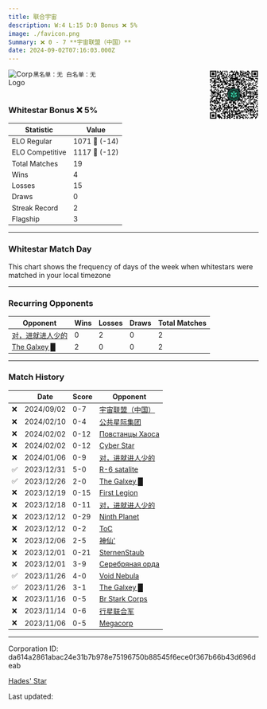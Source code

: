 ```yaml
---
title: ​联合宇宙
description: W:4 L:15 D:0 Bonus ❌ 5%
image: ./favicon.png
Summary: ❌ 0 - 7 **宇宙联盟（中国）**
date: 2024-09-02T07:16:03.000Z
---
```

<head>
<link rel="icon" type="image/x-icon" href="./favicon.ico">
</head>
<img align="left" width="50" height="50" src="./favicon.ico" alt="Corp Logo"><img align="right" width="100" height="100" src="./qr.png" alt="QR Code">

```
黑名单：无 白名单：无 
```
<br>

### Whitestar Bonus ❌ 5%

| Statistic | Value |
| --- | --- |
| ELO Regular | 1071 🔻  (-14)|
| ELO Competitive | 1117 🔻  (-12)|
| Total Matches | 19 |
| Wins | 4 |
| Losses | 15 |
| Draws | 0 |
| Streak Record | 2 |
| Flagship | 3 |

---

### Whitestar Match Day

This chart shows the frequency of days of the week when whitestars were matched in your local timezone

<!-- Load Chart.js from jsDelivr CDN -->
<script src="https://cdn.jsdelivr.net/npm/chart.js@4.0.1"></script>

<!-- Create a canvas element where the chart will be rendered -->
<canvas id="myChart" width="400" height="200"></canvas>

<!-- JavaScript code to render the bar chart -->
<script>
    document.addEventListener("DOMContentLoaded", function() {
        // Ensure scanTime is an array; if empty, handle accordingly
        let timestamps = [1724829363,1707119902,1706415799,1706403180,1704078708,1703634646,1703119385,1702539507,1702483605,1701964024,1701952232,1701438304,1701042800,1701004922,1700568218,1700566715,1699746152,1699525197,1698855091];

        const fontColor = 'rgba(64, 128, 160, 1)';

        // Function to convert Unix timestamps to day of the week (0=Sunday, 6=Saturday)
        function getDayOfWeek(timestamp) {
            return new Date(timestamp * 1000).getDay();
        }

        // Initialize an array to count occurrences for each day of the week
        let dayCounts = [0, 0, 0, 0, 0, 0, 0];

        // Populate the dayCounts array based on the scanTime data
        timestamps.forEach(ts => {
            let dayOfWeek = getDayOfWeek(ts);
            dayCounts[dayOfWeek]++;
        });

        // Chart.js configuration for the bar chart
        const data = {
            labels: ['Sunday', 'Monday', 'Tuesday', 'Wednesday', 'Thursday', 'Friday', 'Saturday'],
            datasets: [{
                data: dayCounts,
                backgroundColor: [
                    'rgba(0, 191, 255, 0.2)',   // Deep Sky Blue (Sunday)
                    'rgba(135, 206, 250, 0.2)', // Light Sky Blue (Monday)
                    'rgba(173, 216, 230, 0.2)', // Light Blue (Tuesday)
                    'rgba(214, 236, 243, 0.2)', // Custom light blue (Wednesday)
                    'rgba(173, 216, 230, 0.2)', // Light Blue (Thursday)
                    'rgba(135, 206, 250, 0.2)', // Light Sky Blue (Friday)
                    'rgba(0, 191, 255, 0.2)'    // Deep Sky Blue (Saturday)
                ],
                borderColor: [
                    'rgba(0, 191, 255, 1)',
                    'rgba(135, 206, 250, 1)',
                    'rgba(173, 216, 230, 1)',
                    'rgba(214, 236, 243, 1)',
                    'rgba(173, 216, 230, 1)',
                    'rgba(135, 206, 250, 1)',
                    'rgba(0, 191, 255, 1)'
                ],
                borderWidth: 1,
                minBarLength: 5
            }]
        };

        const config = {
            type: 'bar',
            data: data,
            options: {
                scales: {
                    y: {
                        beginAtZero: true,
                        ticks: {
                            stepSize: 1,
                            color: fontColor
                        },
                        grid: {
                            color: 'rgba(255, 255, 255, 0.2)'
                        }
                    },
                    x: {
                        ticks: {
                            color: fontColor
                        },
                        grid: {
                            display: false 
                        }
                    }
                },
                plugins: {
                    legend: {
                        display: false
                    }
                }
            }
        };

        // Render the chart
        const ctx = document.getElementById('myChart').getContext('2d');
        const myChart = new Chart(ctx, config);
    });
</script>
    
---
### Recurring Opponents

| Opponent | Wins | Losses | Draws | Total Matches |
| --- | --- | --- | --- | --- |
| [对，进就进人少的](https://ws.tsl.rocks/corp/2b4a8af17754b61359e653f9b3bdd80e0f3498a09bf2323c4365fdf0241988a1/) | 0 | 2 | 0 | 2 |
| [The Galxey █](https://ws.tsl.rocks/corp/d52cda2701dd013db91403bab0ff5972e0d9f3a13f842daf8d633025835a6b19/) | 2 | 0 | 0 | 2 |

---
### Match History

|  | Date | Score | Opponent |
| --- | --- | --- | --- |
| ❌ | 2024/09/02 | 0-7 | [宇宙联盟（中国）](https://ws.tsl.rocks/corp/f65e4271e098ff050b7e566effe810ba1757388a6eecf4b818ed6c3502743dec/) |
| ❌ | 2024/02/10 | 0-4 | [公共星际集团](https://ws.tsl.rocks/corp/f57faccefed6ab561fa61ac8e6f60708928e3a8b5caa5172c97c2a29348aed37/) |
| ❌ | 2024/02/02 | 0-12 | [Повстанцы Хаоса](https://ws.tsl.rocks/corp/1358877fcc123cef74de06c83a943f27a7fad0ab6d20989f767ce88d4d195ace/) |
| ❌ | 2024/02/02 | 0-12 | [Cyber Star](https://ws.tsl.rocks/corp/358bbbde0af23c5f41cdb4fde95bb713989c7812b5a0358f7c34ecceca19916c/) |
| ❌ | 2024/01/06 | 0-9 | [对，进就进人少的](https://ws.tsl.rocks/corp/2b4a8af17754b61359e653f9b3bdd80e0f3498a09bf2323c4365fdf0241988a1/) |
| ✅ | 2023/12/31 | 5-0 | [R\-6 satalite](https://ws.tsl.rocks/corp/ce3450a529768e932b3aeb4c6f39b9295e6e07d010b209d0120c0125799adc43/) |
| ✅ | 2023/12/26 | 2-0 | [The Galxey █](https://ws.tsl.rocks/corp/d52cda2701dd013db91403bab0ff5972e0d9f3a13f842daf8d633025835a6b19/) |
| ❌ | 2023/12/19 | 0-15 | [First Legion](https://ws.tsl.rocks/corp/19925189a09925ee428220f600fcf721d71905103c1af9e2aa8e7e3b171a1a38/) |
| ❌ | 2023/12/18 | 0-11 | [对，进就进人少的](https://ws.tsl.rocks/corp/2b4a8af17754b61359e653f9b3bdd80e0f3498a09bf2323c4365fdf0241988a1/) |
| ❌ | 2023/12/12 | 0-29 | [Ninth Planet](https://ws.tsl.rocks/corp/53297ed66c8c326d4cb4eebdee55172d3d64f122addd5d916b314f4ab557e21a/) |
| ❌ | 2023/12/12 | 0-2 | [ToC](https://ws.tsl.rocks/corp/72dc408527c06786fa45851f432da731fd63c063d51f4a180b9ae24216e41765/) |
| ❌ | 2023/12/06 | 2-5 | [神仙'](https://ws.tsl.rocks/corp/2a865ec8658a1843c5442405aa7be1fd9e44cf058568802ca1de6610499fa973/) |
| ❌ | 2023/12/01 | 0-21 | [SternenStaub](https://ws.tsl.rocks/corp/11f1e8a4d522eaef8cb40c95d07b4533097aa6509ddafd1d7efc1449e8b10f38/) |
| ❌ | 2023/12/01 | 3-9 | [Серебряная орда](https://ws.tsl.rocks/corp/8d4aad97eccabbf26608245f090064005878474e1712d6b08f7328df6075450d/) |
| ✅ | 2023/11/26 | 4-0 | [Void Nebula](https://ws.tsl.rocks/corp/fa7eb6bab97e700fd7b0f1182291107d608a9416456321d323f29608ea87debf/) |
| ✅ | 2023/11/26 | 3-1 | [The Galxey █](https://ws.tsl.rocks/corp/d52cda2701dd013db91403bab0ff5972e0d9f3a13f842daf8d633025835a6b19/) |
| ❌ | 2023/11/16 | 0-5 | [Br Stark Corps](https://ws.tsl.rocks/corp/bb363d47e9cd8710d6808f6dcc2d270bdf33614e63ea6e0943bb739cde625f27/) |
| ❌ | 2023/11/14 | 0-6 | [行星联合军](https://ws.tsl.rocks/corp/5afa03bdcf5439e267c7f2b358e6ae5d16030d3d52b527b58b37236ddfa7fe57/) |
| ❌ | 2023/11/06 | 0-5 | [Megacorp](https://ws.tsl.rocks/corp/421939d01386458d9ba38a664b76164d3f6d4df88002f3f6b405fad73e43b92a/) |

---
Corporation ID: da614a2861abac24e31b7b978e75196750b88545f6ece0f367b66b43d696deab

[Hades' Star](https://www.hadesstar.com)
<script src="/assets/localtime.js"></script>
<div>
  Last updated: <span class="last-updated-date" data-unix-time="1725261363"></span>
</div>